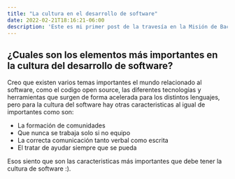 ```yaml
---
title: "La cultura en el desarrollo de software"
date: 2022-02-21T18:16:21-06:00
description: 'Este es mi primer post de la travesía en la Misión de Backend con Node JS de Launch X.'
---
```


## ¿Cuales son los elementos más importantes en la cultura del desarrollo de software?

Creo que existen varios temas importantes el mundo relacionado al software, como el codigo open source, las diferentes tecnologías y herramientas que surgen de forma acelerada para los distintos lenguajes, pero para la cultura del software hay otras caracteristicas al igual de importantes como son:

- La formación de comunidades
- Que nunca se trabaja solo si no equipo
- La correcta comunicación tanto verbal como escrita
- El tratar de ayudar siempre que se pueda

Esos siento que son las caracteristicas más importantes que debe tener la cultura de software :).
